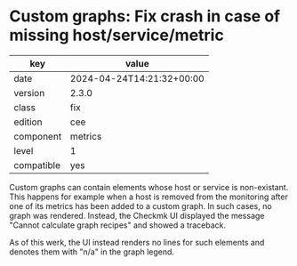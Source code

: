 [//]: # (werk v2)
# Custom graphs: Fix crash in case of missing host/service/metric

key        | value
---------- | ---
date       | 2024-04-24T14:21:32+00:00
version    | 2.3.0
class      | fix
edition    | cee
component  | metrics
level      | 1
compatible | yes

Custom graphs can contain elements whose host or service is non-existant. This happens for example
when a host is removed from the monitoring after one of its metrics has been added to a custom
graph. In such cases, no graph was rendered. Instead, the Checkmk UI displayed the message "Cannot
calculate graph recipes" and showed a traceback.

As of this werk, the UI instead renders no lines for such elements and denotes them with "n/a" in
the graph legend.
